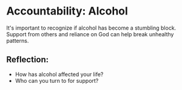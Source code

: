 # Accountability: Alcohol

It's important to recognize if alcohol has become a stumbling block. Support from others and reliance on God can help break unhealthy patterns.

## Reflection:
- How has alcohol affected your life?
- Who can you turn to for support?
